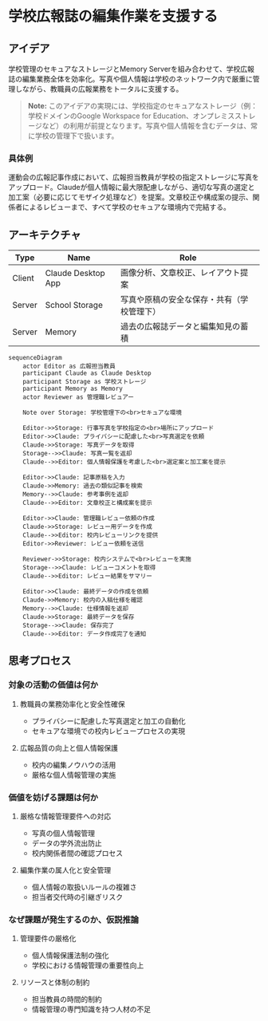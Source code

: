 # 学校広報誌の編集作業を支援する

## アイデア
学校管理のセキュアなストレージとMemory Serverを組み合わせて、学校広報誌の編集業務全体を効率化。写真や個人情報は学校のネットワーク内で厳重に管理しながら、教職員の広報業務をトータルに支援する。

> **Note:** このアイデアの実現には、学校指定のセキュアなストレージ（例：学校ドメインのGoogle Workspace for Education、オンプレミスストレージなど）の利用が前提となります。写真や個人情報を含むデータは、常に学校の管理下で扱います。

### 具体例
運動会の広報記事作成において、広報担当教員が学校の指定ストレージに写真をアップロード。Claudeが個人情報に最大限配慮しながら、適切な写真の選定と加工案（必要に応じてモザイク処理など）を提案。文章校正や構成案の提示、関係者によるレビューまで、すべて学校のセキュアな環境内で完結する。

## アーキテクチャ

| Type | Name | Role |
|--|--|--|
| Client | Claude Desktop App | 画像分析、文章校正、レイアウト提案 |
| Server | School Storage | 写真や原稿の安全な保存・共有（学校管理下） |
| Server | Memory | 過去の広報誌データと編集知見の蓄積 |

```mermaid
sequenceDiagram
    actor Editor as 広報担当教員
    participant Claude as Claude Desktop
    participant Storage as 学校ストレージ
    participant Memory as Memory
    actor Reviewer as 管理職レビュアー

    Note over Storage: 学校管理下の<br>セキュアな環境

    Editor->>Storage: 行事写真を学校指定の<br>場所にアップロード
    Editor->>Claude: プライバシーに配慮した<br>写真選定を依頼
    Claude->>Storage: 写真データを取得
    Storage-->>Claude: 写真一覧を返却
    Claude-->>Editor: 個人情報保護を考慮した<br>選定案と加工案を提示
    
    Editor->>Claude: 記事原稿を入力
    Claude->>Memory: 過去の類似記事を検索
    Memory-->>Claude: 参考事例を返却
    Claude-->>Editor: 文章校正と構成案を提示
    
    Editor->>Claude: 管理職レビュー依頼の作成
    Claude->>Storage: レビュー用データを作成
    Claude-->>Editor: 校内レビューリンクを提供
    Editor->>Reviewer: レビュー依頼を送信
    
    Reviewer->>Storage: 校内システムで<br>レビューを実施
    Storage-->>Claude: レビューコメントを取得
    Claude-->>Editor: レビュー結果をサマリー
    
    Editor->>Claude: 最終データの作成を依頼
    Claude->>Memory: 校内の入稿仕様を確認
    Memory-->>Claude: 仕様情報を返却
    Claude->>Storage: 最終データを保存
    Storage-->>Claude: 保存完了
    Claude-->>Editor: データ作成完了を通知
```

## 思考プロセス

### 対象の活動の価値は何か
1. 教職員の業務効率化と安全性確保
    - プライバシーに配慮した写真選定と加工の自動化
    - セキュアな環境での校内レビュープロセスの実現<br>

2. 広報品質の向上と個人情報保護
    - 校内の編集ノウハウの活用
    - 厳格な個人情報管理の実施

### 価値を妨げる課題は何か
1. 厳格な情報管理要件への対応
    - 写真の個人情報管理
    - データの学外流出防止
    - 校内関係者間の確認プロセス<br>

2. 編集作業の属人化と安全管理
    - 個人情報の取扱いルールの複雑さ
    - 担当者交代時の引継ぎリスク

### なぜ課題が発生するのか、仮説推論
1. 管理要件の厳格化
    - 個人情報保護法制の強化
    - 学校における情報管理の重要性向上<br>

2. リソースと体制の制約
    - 担当教員の時間的制約
    - 情報管理の専門知識を持つ人材の不足